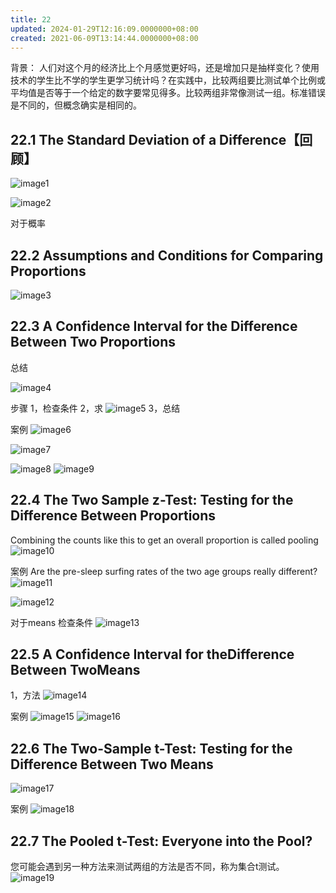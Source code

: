 ```yaml
---
title: 22
updated: 2024-01-29T12:16:09.0000000+08:00
created: 2021-06-09T13:14:44.0000000+08:00
---
```


背景：
人们对这个月的经济比上个月感觉更好吗，还是增加只是抽样变化？使用技术的学生比不学的学生更学习统计吗？在实践中，比较两组要比测试单个比例或平均值是否等于一个给定的数字要常见得多。比较两组非常像测试一组。标准错误是不同的，但概念确实是相同的。

## 22.1 The Standard Deviation of a Difference【回顾】
![image1](../../assets/09b6fe33590748ada5cfb8d0f6aa6f7b.png)

![image2](../../assets/00a52cacb6da4d0a850441da9e8f540e.png)

对于概率

## 22.2 Assumptions and Conditions for Comparing Proportions
![image3](../../assets/bd62dbe0ea2e4dc8b8949354592ce2ff.png)

## 22.3 A Confidence Interval for the Difference Between Two Proportions
总结

![image4](../../assets/585ab8ab2b384ec5b69d80f413e39f15.png)

步骤
1，检查条件
2，求
![image5](../../assets/15358a34aee746369e1b2d79d1097af2.png)
3，总结

案例
![image6](../../assets/dbd60b3c316e476985d8a61733f2c051.png)

![image7](../../assets/f014863e3aed42dda1ea43bd15dcafe7.png)

![image8](../../assets/8b1a15ed08964e858c902da4e0ede6cf.png)
![image9](../../assets/d307796fb1fd43cab1f9e2fb6837dba1.png)

## 22.4 The Two Sample z-Test: Testing for the Difference Between Proportions

Combining the counts like this to get an overall proportion is called pooling
![image10](../../assets/e50faa680ef74411b33c35ae017e7342.png)

案例
Are the pre-sleep surfing rates of the two age groups really different?
![image11](../../assets/9bfe2af1d73c4a749fa0df777c0ffc4e.png)

![image12](../../assets/2719dc6f370642f8910bbf9068db388c.png)

对于means
检查条件
![image13](../../assets/fb5bb60d49bf4b82a821cd449fa1327e.png)
## 
## 22.5 A Confidence Interval for theDifference Between TwoMeans

1，方法
![image14](../../assets/43f807bafa3d4eb6bf80b5f90ae0167b.png)

案例
![image15](../../assets/ab2174c3cca04fc79d3446cf1374d331.png)
![image16](../../assets/5d24f0ee6ab944cf96bb4419c6972211.png)

## 22.6 The Two-Sample t-Test: Testing for the Difference Between Two Means
![image17](../../assets/d795da9c36354f2eb9dbf89fca963c50.png)

案例
![image18](../../assets/88510a357ef74d97a5ab32b7a47f8c3b.png)

## 22.7 The Pooled t-Test: Everyone into the Pool?
您可能会遇到另一种方法来测试两组的方法是否不同，称为集合t测试。
![image19](../../assets/f4b9c2120f954be0ace3844562aadca8.png)

